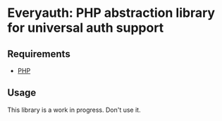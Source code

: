 Everyauth: PHP abstraction library for universal auth support
=============================================================

Requirements
------------

- [PHP](http://php.net/)

Usage
-----

This library is a work in progress. Don't use it.
